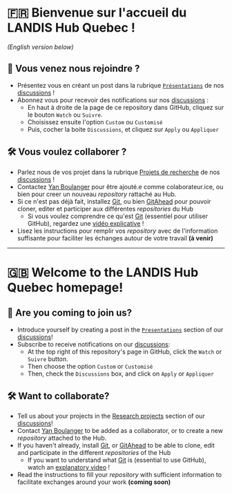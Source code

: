 # 🇫🇷 Bienvenue sur l'accueil du LANDIS Hub Quebec !
*(English version below)*

## 🤝 Vous venez nous rejoindre ?

- Présentez vous en créant un post dans la rubrique [`Présentations`](https://github.com/landis-hub-quebec/hub/discussions/categories/presentations) de nos [discussions](https://github.com/landis-hub-quebec/hub/discussions) !
- Abonnez vous pour recevoir des notifications sur nos [discussions](https://github.com/landis-hub-quebec/hub/discussions) :
  - En haut à droite de la page de ce repository dans GitHub, cliquez sur le bouton `Watch` ou `Suivre`.
  - Choisissez ensuite l'option `Custom` ou `Customisé`
  - Puis, cocher la boite `Discussions`, et cliquez sur `Apply` ou `Appliquer`

## 🛠 Vous voulez collaborer ?

- Parlez nous de vos projet dans la rubrique [Projets de recherche](https://github.com/landis-hub-quebec/hub/discussions/categories/projets-de-recherche) de nos [discussions](https://github.com/landis-hub-quebec/hub/discussions) !
- Contactez [Yan Boulanger](yan.boulanger@NRCan-RNCan.gc.ca) pour être ajouté.e comme colaborateur.ice, ou bien pour creer un nouveau *repository* rattaché au Hub.
- Si ce n'est pas déjà fait, installez [Git](https://git-scm.com/), ou bien [GitAhead](https://gitahead.github.io/gitahead.com/) pour pouvoir cloner, editer et participer aux différentes *repositories* du Hub
  - Si vous voulez comprendre ce qu'est [Git](https://git-scm.com/) (essentiel pour utiliser GitHub), regardez une [vidéo explicative](https://www.youtube.com/watch?v=gp_k0UVOYMw) !
- Lisez les instructions pour remplir vos *repository* avec de l'information suffisante pour faciliter les échanges autour de votre travail **(à venir)**

* * *

# 🇬🇧 Welcome to the LANDIS Hub Quebec homepage!

## 🤝 Are you coming to join us?

- Introduce yourself by creating a post in the [`Presentations`](https://github.com/landis-hub-quebec/hub/discussions/categories/presentations) section of our [discussions](https://github.com/landis-hub-quebec/hub/discussions)!
- Subscribe to receive notifications on our [discussions](https://github.com/landis-hub-quebec/hub/discussions):
  - At the top right of this repository's page in GitHub, click the `Watch` or `Suivre` button.
  - Then choose the option `Custom` or `Customisé`
  - Then, check the `Discussions` box, and click on `Apply` or `Appliquer`

## 🛠 Want to collaborate?

- Tell us about your projects in the [Research projects](https://github.com/landis-hub-quebec/hub/discussions/categories/projets-de-recherche) section of our [discussions](https://github.com/landis-hub-quebec/hub/discussions)!
- Contact [Yan Boulanger](yan.boulanger@NRCan-RNCan.gc.ca) to be added as a collaborator, or to create a new *repository* attached to the Hub.
- If you haven't already, install [Git](https://git-scm.com/), or [GitAhead](https://gitahead.github.io/gitahead.com/) to be able to clone, edit and participate in the different *repositories* of the Hub
  - If you want to understand what [Git](https://git-scm.com/) is (essential to use GitHub), watch an [explanatory video](https://www.youtube.com/watch?v=2ReR1YJrNOM) !
- Read the instructions to fill your *repository* with sufficient information to facilitate exchanges around your work **(coming soon)** 
